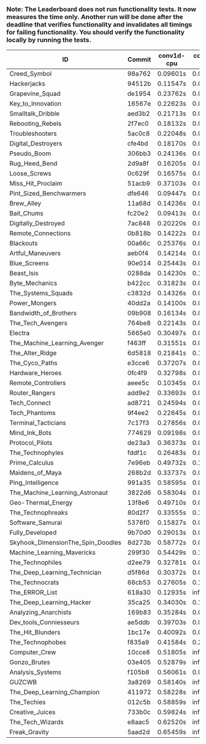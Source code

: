 ### Note: The Leaderboard does not run functionality tests. It now measures the time only. Another run will be done after the deadline that verifies functionality and invalidates all timings for failing functionality. You should verify the functionality locally by running the tests.

|ID|Commit|conv1d-cpu|conv1d-gpu|DWSPConv2D-gpu|gemm-gpu|avg|
|-|-|-|-|-|-|-|
|Creed_Symbol|98a762|0.09601s|0.04986s|3.41668s|2.17140s|1.43349s|
|Hackerjacks|94512b|0.11547s|0.06626s|3.44700s|2.22185s|1.46265s|
|Grapevine_Squad|de1954|0.23762s|0.07156s|3.44947s|2.14819s|1.47671s|
|Key_to_Innovation|16567e|0.22623s|0.05055s|3.43716s|2.21545s|1.48235s|
|Smalltalk_Dribble|aed3b2|0.21713s|0.07153s|3.42834s|2.27416s|1.49779s|
|Rebooting_Rebels|2f7ec0|0.18132s|0.07074s|3.42214s|2.33691s|1.50278s|
|Troubleshooters|5ac0c8|0.22048s|0.06538s|3.50765s|2.22139s|1.50373s|
|Digital_Destroyers|cfe4bd|0.18170s|0.07015s|3.44157s|2.35816s|1.51289s|
|Pseudo_Boom|306bb3|0.24136s|0.04892s|3.46724s|2.29623s|1.51344s|
|Rug_Heed_Bend|2d9a8f|0.16205s|0.04716s|3.38859s|2.47028s|1.51702s|
|Loose_Screws|0c629f|0.16575s|0.07571s|3.53158s|2.35111s|1.53104s|
|Miss_Hit_Proclaim|51acb9|0.37103s|0.07489s|3.47579s|2.21177s|1.53337s|
|Pint_Sized_Benchwarmers|dfe646|0.09447s|0.07394s|3.67361s|2.36991s|1.55298s|
|Brew_Alley|11a68d|0.14236s|0.05584s|3.69344s|2.40704s|1.57467s|
|Bait_Chums|fc20e2|0.09413s|0.07900s|3.66236s|2.54801s|1.59588s|
|Digitally_Destroyed|7ac848|0.20220s|0.07580s|3.68940s|2.41755s|1.59624s|
|Remote_Connections|0b818b|0.14222s|0.05587s|3.76487s|2.42472s|1.59692s|
|Blackouts|00a66c|0.25376s|0.07215s|3.52555s|2.54640s|1.59946s|
|Artful_Maneuvers|aeb0f4|0.14214s|0.08465s|3.71895s|2.46386s|1.60240s|
|Blue_Screens|90e014|0.25443s|0.06693s|3.53392s|2.57140s|1.60667s|
|Beast_Isis|0288da|0.14230s|0.10389s|3.78049s|2.40004s|1.60668s|
|Byte_Mechanics|b422cc|0.31823s|0.06843s|3.46348s|2.58712s|1.60931s|
|The_Systems_Squads|c3832d|0.14326s|0.05489s|3.79424s|2.45071s|1.61077s|
|Power_Mongers|40dd2a|0.14100s|0.05582s|3.78815s|2.46078s|1.61144s|
|Bandwidth_of_Brothers|09b908|0.16134s|0.09090s|3.74938s|2.45039s|1.61300s|
|The_Tech_Avengers|764be8|0.22143s|0.06986s|3.76459s|2.41259s|1.61712s|
|Electra|5665e0|0.30497s|0.07647s|3.74536s|2.43236s|1.63979s|
|The_Machine_Learning_Avenger|f463ff|0.31551s|0.07563s|3.71089s|2.45818s|1.64005s|
|The_Alter_Ridge|6d5818|0.21841s|0.11212s|3.78268s|2.45624s|1.64236s|
|The_Cyco_Paths|e3cce6|0.37207s|0.08913s|3.71389s|2.42846s|1.65088s|
|Hardware_Heroes|0fc4f9|0.32798s|0.09220s|3.76879s|2.46401s|1.66325s|
|Remote_Controllers|aeee5c|0.10345s|0.05705s|3.99687s|2.50922s|1.66665s|
|Router_Rangers|add9e2|0.33693s|0.09030s|3.78742s|2.46067s|1.66883s|
|Tech_Connect|ad8721|0.24594s|0.08862s|3.74098s|2.60296s|1.66962s|
|Tech_Phantoms|9f4ee2|0.22645s|0.09773s|3.74518s|2.61041s|1.66994s|
|Terminal_Tacticians|7c17f3|0.27856s|0.08557s|3.88465s|2.44986s|1.67466s|
|Mind_Ink_Bots|774629|0.09198s|0.08844s|4.06221s|2.45796s|1.67515s|
|Protocol_Pilots|de23a3|0.36373s|0.09143s|3.81688s|2.42915s|1.67530s|
|The_Technophyles|fddf1c|0.26483s|0.05213s|3.91418s|2.48328s|1.67860s|
|Prime_Calculus|7e96eb|0.49732s|0.10322s|3.74102s|2.44215s|1.69593s|
|Maidens_of_Maya|268b2d|0.33737s|0.07636s|3.71076s|2.66991s|1.69860s|
|Ping_Intelligence|991a35|0.58595s|0.06985s|3.72188s|2.45186s|1.70739s|
|The_Machine_Learning_Astronaut|3822d6|0.58304s|0.08630s|3.70168s|2.50577s|1.71920s|
|Geo-Thermal_Energy|13f8e6|0.49710s|0.08604s|3.84861s|2.45124s|1.72075s|
|The_Technophreaks|80d2f7|0.33555s|0.17946s|3.97945s|2.45606s|1.73763s|
|Software_Samurai|5376f0|0.15827s|0.06096s|3.83221s|3.20057s|1.81300s|
|Fully_Developed|9b70d0|0.29013s|0.07664s|4.07943s|2.81839s|1.81615s|
|Skyhook_DimensionThe_Spin_Doodles|8d273b|0.58772s|0.07812s|3.72221s|2.87753s|1.81639s|
|Machine_Learning_Mavericks|299f30|0.54429s|0.11024s|3.77191s|2.93447s|1.84023s|
|The_Technophiles|d2ee79|0.32781s|0.05654s|3.72040s|3.50789s|1.90316s|
|The_Deep_Learning_Technician|d5f86d|0.30372s|0.07753s|3.68821s|5.02414s|2.27340s|
|The_Technocrats|68cb53|0.27605s|0.11088s|3.83297s|6.29945s|2.62984s|
|The_ERROR_List|618a30|0.12935s|infs|3.40802s|4.84356s|infs|
|The_Deep_Learning_Hacker|35ca25|0.34030s|0.14681s|infs|3.17212s|infs|
|Analyzing_Anarchists|169b83|0.35284s|0.09427s|infs|5.25701s|infs|
|Dev_tools_Conniesseurs|ae5ddb|0.39703s|0.06154s|infs|2.45586s|infs|
|The_Hit_Blunders|1bc17e|0.40092s|0.06686s|infs|2.26460s|infs|
|The_Technophobes|f835a9|0.41584s|0.22540s|infs|2.48781s|infs|
|Computer_Crew|10cce8|0.51805s|infs|infs|4.83520s|infs|
|Gonzo_Brutes|03e405|0.52879s|infs|infs|4.85347s|infs|
|Analysis_Systems|f105b8|0.56061s|0.06247s|infs|infs|infs|
|GUZCWB|3a8269|0.58140s|infs|infs|5.02966s|infs|
|The_Deep_Learning_Champion|411972|0.58228s|infs|infs|5.00344s|infs|
|The_Techies|012c5b|0.58859s|infs|infs|5.15462s|infs|
|Creative_Juices|733b0c|0.59824s|infs|infs|5.03256s|infs|
|The_Tech_Wizards|e8aac5|0.62520s|infs|infs|5.19609s|infs|
|Freak_Gravity|5aad2d|0.65459s|infs|infs|5.23647s|infs|
